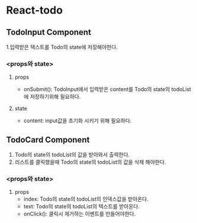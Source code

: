 # React-todo

## TodoInput Component

1.입력받은 텍스트를 Todo의 state에 저장해야한다.

###  <props와 state>

1. props
    - onSubmit(): TodoInput에서 입력받은 content를 Todo의 state의 todoList에 저장하기위해 필요하다.

2. state
    - content: input값을 초기화 시키기 위해 필요하다.

## TodoCard Component

1. Todo의 state의 todoList의 값을 받아와서 출력한다.
2. 리스트를 클릭했을때 Todo의 state의 todoList의 값을 삭제 해야한다.

###  <props와 state>

1. props
    - index: Todo의 state의 todoList의 인덱스값을 받아온다.
    - text: Todo의 state의 todoList의 텍스트를 받아온다.
    - onClick(): 클릭시 제거하는 이벤트를 만들어야한다.